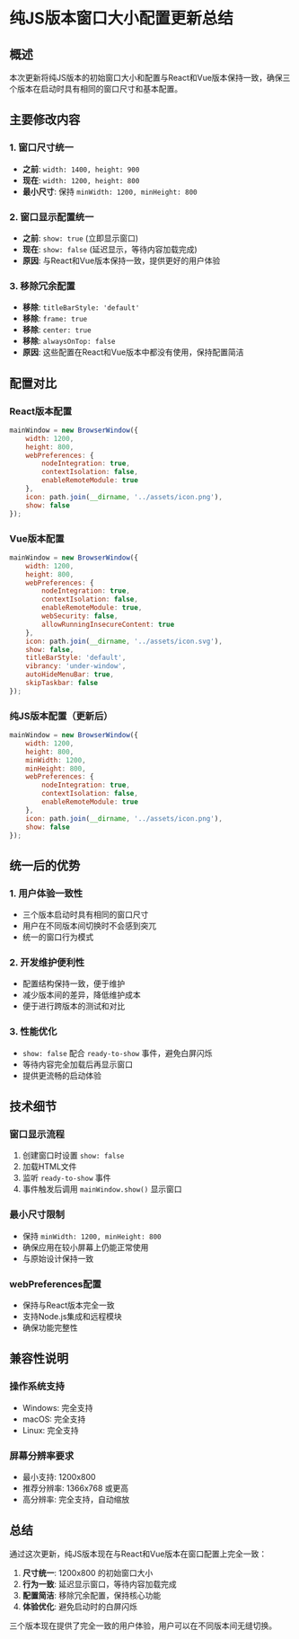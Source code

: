 # 纯JS版本窗口大小配置更新总结

## 概述
本次更新将纯JS版本的初始窗口大小和配置与React和Vue版本保持一致，确保三个版本在启动时具有相同的窗口尺寸和基本配置。

## 主要修改内容

### 1. 窗口尺寸统一
- **之前**: `width: 1400, height: 900`
- **现在**: `width: 1200, height: 800`
- **最小尺寸**: 保持 `minWidth: 1200, minHeight: 800`

### 2. 窗口显示配置统一
- **之前**: `show: true` (立即显示窗口)
- **现在**: `show: false` (延迟显示，等待内容加载完成)
- **原因**: 与React和Vue版本保持一致，提供更好的用户体验

### 3. 移除冗余配置
- **移除**: `titleBarStyle: 'default'`
- **移除**: `frame: true`
- **移除**: `center: true`
- **移除**: `alwaysOnTop: false`
- **原因**: 这些配置在React和Vue版本中都没有使用，保持配置简洁

## 配置对比

### React版本配置
```javascript
mainWindow = new BrowserWindow({
    width: 1200,
    height: 800,
    webPreferences: {
        nodeIntegration: true,
        contextIsolation: false,
        enableRemoteModule: true
    },
    icon: path.join(__dirname, '../assets/icon.png'),
    show: false
});
```

### Vue版本配置
```javascript
mainWindow = new BrowserWindow({
    width: 1200,
    height: 800,
    webPreferences: {
        nodeIntegration: true,
        contextIsolation: false,
        enableRemoteModule: true,
        webSecurity: false,
        allowRunningInsecureContent: true
    },
    icon: path.join(__dirname, '../assets/icon.svg'),
    show: false,
    titleBarStyle: 'default',
    vibrancy: 'under-window',
    autoHideMenuBar: true,
    skipTaskbar: false
});
```

### 纯JS版本配置（更新后）
```javascript
mainWindow = new BrowserWindow({
    width: 1200,
    height: 800,
    minWidth: 1200,
    minHeight: 800,
    webPreferences: {
        nodeIntegration: true,
        contextIsolation: false,
        enableRemoteModule: true
    },
    icon: path.join(__dirname, '../assets/icon.png'),
    show: false
});
```

## 统一后的优势

### 1. 用户体验一致性
- 三个版本启动时具有相同的窗口尺寸
- 用户在不同版本间切换时不会感到突兀
- 统一的窗口行为模式

### 2. 开发维护便利性
- 配置结构保持一致，便于维护
- 减少版本间的差异，降低维护成本
- 便于进行跨版本的测试和对比

### 3. 性能优化
- `show: false` 配合 `ready-to-show` 事件，避免白屏闪烁
- 等待内容完全加载后再显示窗口
- 提供更流畅的启动体验

## 技术细节

### 窗口显示流程
1. 创建窗口时设置 `show: false`
2. 加载HTML文件
3. 监听 `ready-to-show` 事件
4. 事件触发后调用 `mainWindow.show()` 显示窗口

### 最小尺寸限制
- 保持 `minWidth: 1200, minHeight: 800`
- 确保应用在较小屏幕上仍能正常使用
- 与原始设计保持一致

### webPreferences配置
- 保持与React版本完全一致
- 支持Node.js集成和远程模块
- 确保功能完整性

## 兼容性说明

### 操作系统支持
- Windows: 完全支持
- macOS: 完全支持
- Linux: 完全支持

### 屏幕分辨率要求
- 最小支持: 1200x800
- 推荐分辨率: 1366x768 或更高
- 高分辨率: 完全支持，自动缩放

## 总结

通过这次更新，纯JS版本现在与React和Vue版本在窗口配置上完全一致：

1. **尺寸统一**: 1200x800 的初始窗口大小
2. **行为一致**: 延迟显示窗口，等待内容加载完成
3. **配置简洁**: 移除冗余配置，保持核心功能
4. **体验优化**: 避免启动时的白屏闪烁

三个版本现在提供了完全一致的用户体验，用户可以在不同版本间无缝切换。
